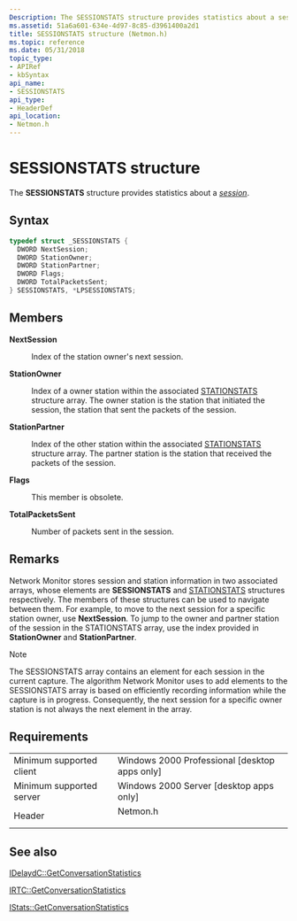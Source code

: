 ```yaml
---
Description: The SESSIONSTATS structure provides statistics about a session.
ms.assetid: 51a6a601-634e-4d97-8c85-d3961400a2d1
title: SESSIONSTATS structure (Netmon.h)
ms.topic: reference
ms.date: 05/31/2018
topic_type: 
- APIRef
- kbSyntax
api_name: 
- SESSIONSTATS
api_type: 
- HeaderDef
api_location: 
- Netmon.h
---
```


# SESSIONSTATS structure

The **SESSIONSTATS** structure provides statistics about a [*session*](s.md).

## Syntax


```C++
typedef struct _SESSIONSTATS {
  DWORD NextSession;
  DWORD StationOwner;
  DWORD StationPartner;
  DWORD Flags;
  DWORD TotalPacketsSent;
} SESSIONSTATS, *LPSESSIONSTATS;
```



## Members

<dl> <dt>

**NextSession**
</dt> <dd>

Index of the station owner's next session.

</dd> <dt>

**StationOwner**
</dt> <dd>

Index of a owner station within the associated [STATIONSTATS](stationstats.md) structure array. The owner station is the station that initiated the session, the station that sent the packets of the session.

</dd> <dt>

**StationPartner**
</dt> <dd>

Index of the other station within the associated [STATIONSTATS](stationstats.md) structure array. The partner station is the station that received the packets of the session.

</dd> <dt>

**Flags**
</dt> <dd>

This member is obsolete.

</dd> <dt>

**TotalPacketsSent**
</dt> <dd>

Number of packets sent in the session.

</dd> </dl>

## Remarks

Network Monitor stores session and station information in two associated arrays, whose elements are **SESSIONSTATS** and [STATIONSTATS](stationstats.md) structures respectively. The members of these structures can be used to navigate between them. For example, to move to the next session for a specific station owner, use **NextSession**. To jump to the owner and partner station of the session in the STATIONSTATS array, use the index provided in **StationOwner** and **StationPartner**.

> [!Note]  
> The SESSIONSTATS array contains an element for each session in the current capture. The algorithm Network Monitor uses to add elements to the SESSIONSTATS array is based on efficiently recording information while the capture is in progress. Consequently, the next session for a specific owner station is not always the next element in the array.

 

## Requirements



|                                     |                                                                                     |
|-------------------------------------|-------------------------------------------------------------------------------------|
| Minimum supported client<br/> | Windows 2000 Professional \[desktop apps only\]<br/>                          |
| Minimum supported server<br/> | Windows 2000 Server \[desktop apps only\]<br/>                                |
| Header<br/>                   | <dl> <dt>Netmon.h</dt> </dl> |



## See also

<dl> <dt>

[IDelaydC::GetConversationStatistics](idelaydc-getconversationstatistics.md)
</dt> <dt>

[IRTC::GetConversationStatistics](irtc-getconversationstatistics.md)
</dt> <dt>

[IStats::GetConversationStatistics](istats-getconversationstatistics.md)
</dt> </dl>

 

 




